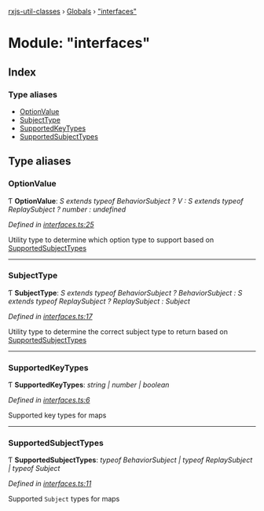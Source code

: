 [rxjs-util-classes](../README.md) › [Globals](../globals.md) › ["interfaces"](_interfaces_.md)

# Module: "interfaces"

## Index

### Type aliases

* [OptionValue](_interfaces_.md#optionvalue)
* [SubjectType](_interfaces_.md#subjecttype)
* [SupportedKeyTypes](_interfaces_.md#supportedkeytypes)
* [SupportedSubjectTypes](_interfaces_.md#supportedsubjecttypes)

## Type aliases

###  OptionValue

Ƭ **OptionValue**: *S extends typeof BehaviorSubject ? V : S extends typeof ReplaySubject ? number : undefined*

*Defined in [interfaces.ts:25](https://github.com/djhouseknecht/rxjs-util-classes/blob/2877608/src/interfaces.ts#L25)*

Utility type to determine which option type to support based
 on [SupportedSubjectTypes](_interfaces_.md#supportedsubjecttypes)

___

###  SubjectType

Ƭ **SubjectType**: *S extends typeof BehaviorSubject ? BehaviorSubject<V> : S extends typeof ReplaySubject ? ReplaySubject<V> : Subject<V>*

*Defined in [interfaces.ts:17](https://github.com/djhouseknecht/rxjs-util-classes/blob/2877608/src/interfaces.ts#L17)*

Utility type to determine the correct subject type to return based
 on [SupportedSubjectTypes](_interfaces_.md#supportedsubjecttypes)

___

###  SupportedKeyTypes

Ƭ **SupportedKeyTypes**: *string | number | boolean*

*Defined in [interfaces.ts:6](https://github.com/djhouseknecht/rxjs-util-classes/blob/2877608/src/interfaces.ts#L6)*

Supported key types for maps

___

###  SupportedSubjectTypes

Ƭ **SupportedSubjectTypes**: *typeof BehaviorSubject | typeof ReplaySubject | typeof Subject*

*Defined in [interfaces.ts:11](https://github.com/djhouseknecht/rxjs-util-classes/blob/2877608/src/interfaces.ts#L11)*

Supported `Subject` types for maps
